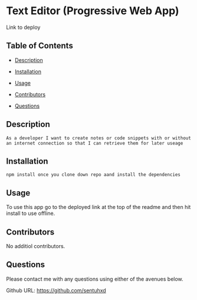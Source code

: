  # Text Editor (Progressive Web App)
  
  Link to deploy 
  ## Table of Contents
- [Description](#description)

- [Installation](#installation)

- [Usage](#usage)

- [Contributors](#contributors)

- [Questions](#questions)

## Description
    As a developer I want to create notes or code snippets with or without an internet connection so that I can retrieve them for later useage
  
## Installation
    npm install once you clone down repo aand install the dependencies
## Usage
   To use this app go to the deployed link at the top of the readme and then hit install to use offline.
## Contributors
  No additiol contributors.
 


  ## Questions

  Please contact me with any questions using either of the avenues below. 

  Github URL: https://github.com/sentuhxd
